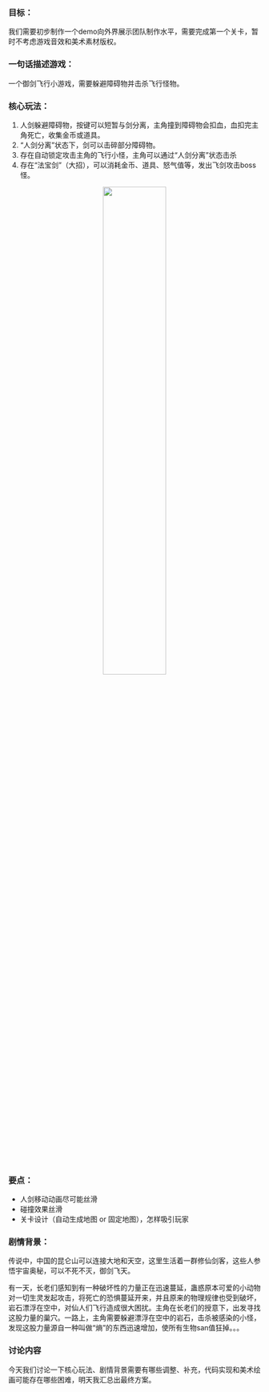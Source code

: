 ### 目标：
我们需要初步制作一个demo向外界展示团队制作水平，需要完成第一个关卡，暂时不考虑游戏音效和美术素材版权。


### 一句话描述游戏：
一个御剑飞行小游戏，需要躲避障碍物并击杀飞行怪物。

### 核心玩法：

1. 人剑躲避障碍物，按键可以短暂与剑分离，主角撞到障碍物会扣血，血扣完主角死亡，收集金币或道具。
2. “人剑分离”状态下，剑可以击碎部分障碍物。
3. 存在自动锁定攻击主角的飞行小怪，主角可以通过“人剑分离”状态击杀
4. 存在“法宝剑”（大招），可以消耗金币、道具、怒气值等，发出飞剑攻击boss怪。

<div align="center">
    <img src="https://gitee.com/wzc199697/tutu/raw/master/img/演示动画.gif" width="50%">
</div>

### 要点：

- 人剑移动动画尽可能丝滑
- 碰撞效果丝滑
- 关卡设计（自动生成地图 or 固定地图），怎样吸引玩家

### 剧情背景：

传说中，中国的昆仑山可以连接大地和天空，这里生活着一群修仙剑客，这些人参悟宇宙奥秘，可以不死不灭，御剑飞天。

有一天，长老们感知到有一种破坏性的力量正在迅速蔓延，蛊惑原本可爱的小动物对一切生灵发起攻击，将死亡的恐惧蔓延开来，并且原来的物理规律也受到破坏，岩石漂浮在空中，对仙人们飞行造成很大困扰。主角在长老们的授意下，出发寻找这股力量的巢穴。一路上，主角需要躲避漂浮在空中的岩石，击杀被感染的小怪，发现这股力量源自一种叫做“熵”的东西迅速增加，使所有生物san值狂掉。。。


### 讨论内容
今天我们讨论一下核心玩法、剧情背景需要有哪些调整、补充，代码实现和美术绘画可能存在哪些困难，明天我汇总出最终方案。